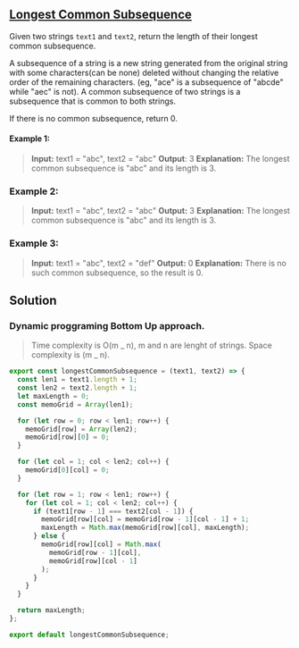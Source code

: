 ## [Longest Common Subsequence](https://leetcode.com/problems/longest-common-subsequence/)

Given two strings `text1` and `text2`, return the length of their longest common subsequence.

A subsequence of a string is a new string generated from the original string with some characters(can be none) deleted without changing the relative order of the remaining characters. (eg, "ace" is a subsequence of "abcde" while "aec" is not). A common subsequence of two strings is a subsequence that is common to both strings.

If there is no common subsequence, return 0.

#### Example 1:

> **Input:** text1 = "abc", text2 = "abc"
> **Output**: 3
> **Explanation:** The longest common subsequence is "abc" and its length is 3.

### Example 2:

> **Input:** text1 = "abc", text2 = "abc"
> **Output:** 3
> **Explanation:** The longest common subsequence is "abc" and its length is 3.

### Example 3:

> **Input:** text1 = "abc", text2 = "def"
> **Output:** 0
> **Explanation:** There is no such common subsequence, so the result is 0.

## Solution

### Dynamic proggraming Bottom Up approach.

> Time complexity is O(m _ n), m and n are lenght of strings.
> Space complexity is (m _ n).

```js
export const longestCommonSubsequence = (text1, text2) => {
  const len1 = text1.length + 1;
  const len2 = text2.length + 1;
  let maxLength = 0;
  const memoGrid = Array(len1);

  for (let row = 0; row < len1; row++) {
    memoGrid[row] = Array(len2);
    memoGrid[row][0] = 0;
  }

  for (let col = 1; col < len2; col++) {
    memoGrid[0][col] = 0;
  }

  for (let row = 1; row < len1; row++) {
    for (let col = 1; col < len2; col++) {
      if (text1[row - 1] === text2[col - 1]) {
        memoGrid[row][col] = memoGrid[row - 1][col - 1] + 1;
        maxLength = Math.max(memoGrid[row][col], maxLength);
      } else {
        memoGrid[row][col] = Math.max(
          memoGrid[row - 1][col],
          memoGrid[row][col - 1]
        );
      }
    }
  }

  return maxLength;
};

export default longestCommonSubsequence;
```
